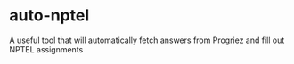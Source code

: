 # auto-nptel
A useful tool that will automatically fetch answers from Progriez and fill out NPTEL assignments
